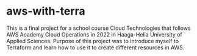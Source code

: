 # aws-with-terra
This is a final project for a school course Cloud Technologies that follows AWS Academy Cloud Operations in 2022 in Haaga-Helia University of Applied Sciences. Purpose of this project was to introduce myself to Terraform and learn how to use it to create different resources in AWS.
